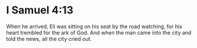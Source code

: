 # I Samuel 4:13

When he arrived, Eli was sitting on his seat by the road watching, for his heart trembled for the ark of God. And when the man came into the city and told the news, all the city cried out.
